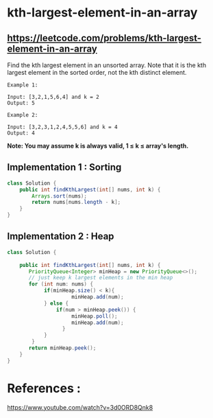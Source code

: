 # kth-largest-element-in-an-array
## https://leetcode.com/problems/kth-largest-element-in-an-array

Find the kth largest element in an unsorted array. Note that it is the kth largest element in the sorted order, not the kth distinct element.
```
Example 1:

Input: [3,2,1,5,6,4] and k = 2
Output: 5

Example 2:

Input: [3,2,3,1,2,4,5,5,6] and k = 4
Output: 4
```
**Note: You may assume k is always valid, 1 ≤ k ≤ array's length.**

## Implementation 1 : Sorting

```java
class Solution {
    public int findKthLargest(int[] nums, int k) {
        Arrays.sort(nums);
        return nums[nums.length - k];
    }
}
```
## Implementation 2 : Heap

```java
class Solution {
    
    public int findKthLargest(int[] nums, int k) {
       PriorityQueue<Integer> minHeap = new PriorityQueue<>(); 
       // just keep k largest elements in the min heap
       for (int num: nums) {
            if(minHeap.size() < k){
                     minHeap.add(num);
            } else {
                if(num > minHeap.peek()) {
                     minHeap.poll();
                     minHeap.add(num);
                  }
            }
        }
       return minHeap.peek();    
    }
}
```

# References :
https://www.youtube.com/watch?v=3d0ORD8Qnk8
